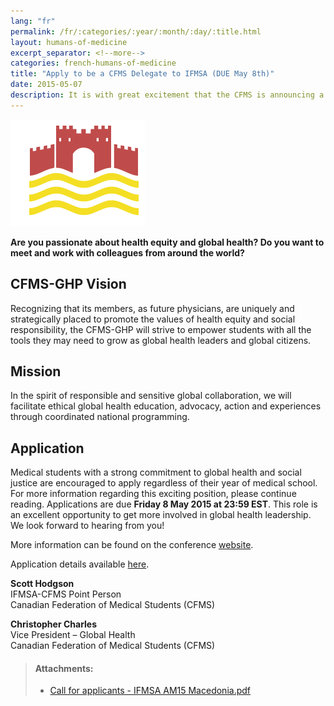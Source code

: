 ```yaml
---
lang: "fr"
permalink: /fr/:categories/:year/:month/:day/:title.html
layout: humans-of-medicine
excerpt_separator: <!--more-->
categories: french-humans-of-medicine
title: "Apply to be a CFMS Delegate to IFMSA (DUE May 8th)"
date: 2015-05-07
description: It is with great excitement that the CFMS is announcing a new partnership with the Canadian Medical Hall of Fame. The Canadian Medical Hall of Fame (CMHF) is a national registered charity located in London, Ontario that recognizes and celebrates Canadian heroes, whose work has advanced health in Canada and around the world.
---
```


<img class="right" src="/images/news-images/IFMSA-macedonia.png">

**Are you passionate about health equity and global health? Do you want to meet and work with colleagues from around the world?**
<!--more-->
## **CFMS-GHP Vision**

Recognizing that its members, as future physicians, are uniquely and strategically placed to promote the values of health equity and social responsibility, the CFMS-GHP will strive to empower students with all the tools they may need to grow as global health leaders and global citizens.

## **Mission**

In the spirit of responsible and sensitive global collaboration, we will facilitate ethical global health education, advocacy, action and experiences through coordinated national programming.

## **Application**

Medical students with a strong commitment to global health and social justice are encouraged to apply regardless of their year of medical school. For more information regarding this exciting position, please continue reading. Applications are due **Friday 8 May 2015 at 23:59 EST**. This role is an excellent opportunity to get more involved in global health leadership.  We look forward to hearing from you!

More information can be found on the conference [website](http://www.am2015macedonia.com/theme/).

Application details available [here](/files/updates/Call%20for%20applicants%20-%20IFMSA%20AM15%20Macedonia.pdf).

**Scott Hodgson**<br>
IFMSA-CFMS Point Person<br>
Canadian Federation of Medical Students (CFMS)

**Christopher Charles**<br>
Vice President – Global Health<br>
Canadian Federation of Medical Students (CFMS)

> #### **Attachments:**
> - [Call for applicants - IFMSA AM15 Macedonia.pdf](/files/updates/Call%20for%20applicants%20-%20IFMSA%20AM15%20Macedonia.pdf)